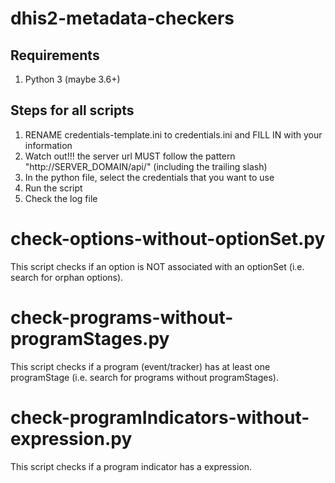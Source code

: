 # dhis2-metadata-checkers

## Requirements
1. Python 3 (maybe 3.6+)


## Steps for all scripts

1. RENAME credentials-template.ini to credentials.ini and FILL IN with your information
2. Watch out!!! the server url MUST follow the pattern "http://SERVER_DOMAIN/api/" (including the trailing slash)
3. In the python file, select the credentials that you want to use
4. Run the script
5. Check the log file


# check-options-without-optionSet.py
This script checks if an option is NOT associated with an optionSet (i.e. search for orphan options).

# check-programs-without-programStages.py
This script checks if a program (event/tracker) has at least one programStage (i.e. search for programs without programStages).

# check-programIndicators-without-expression.py
This script checks if a program indicator has a expression.
